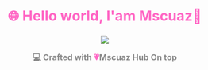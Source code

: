 <h1 align="center" style="color:#FF66C4">🌐 Hello world, I'am Mscuaz💫</h1>
<h3 align="center" style="color:#66CCFF">

<p align="center">
  <img src="https://readme-typing-svg.herokuapp.com?font=Fira+Code&size=24&pause=1000&color=FF66C4&center=true&vCenter=true&width=435&lines=Mscuaz+Hub+Roblox+Scripter;Creator;Mscuaz;Follow+for+Updates!" />
</p>

<p align="center" style="color:#888">
  💻 Crafted with <span style="color:#FF66C4">💗</span>Mscuaz Hub On top</strong>
</p>

